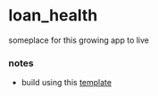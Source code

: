 # loan_health
someplace for this growing app to live

### notes
- build using this [template](https://github.com/Wambosa/phonegap_template)